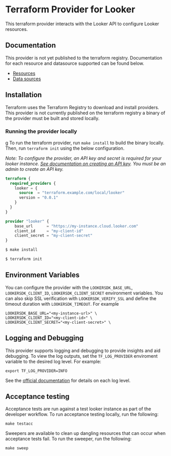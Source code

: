 # Terraform Provider for Looker

This terraform provider interacts with the Looker API to configure Looker resources.

## Documentation 

This provider is not yet published to the terraform registry. Documentation for each resource and datasource supported can be found below.

- [Resources](https://github.com/resolutionlife/terraform-provider-looker/tree/main/docs/resources) 
- [Data sources](https://github.com/resolutionlife/terraform-provider-looker/tree/main/docs/data-sources)

## Installation

Terraform uses the Terraform Registry to download and install providers. This provider is not currently published on the terraform registry a binary of the provider must be built and stored locally.

### Running the provider locally
g
To run the terraform provider, run `make install` to build the binary locally. Then, run `terraform init` using the below configuration.

_Note: To configure the provider, an API key and secret is required for your looker instance. [See documentation on creating an API key](https://cloud.google.com/looker/docs/admin-panel-users-users#edit_api3_keys). You must be an admin to create an API key._

```terraform
terraform {
  required_providers {
    looker = {
      source  = "terraform.example.com/local/looker"
      version = "0.0.1"
    }
  }
}

provider "looker" {
    base_url      = "https://my-instance.cloud.looker.com"
    client_id     = "my-client-id"
    client_secret = "my-client-secret"
}
```

```sh
$ make install
```
```sh
$ terraform init
```
## Environment Variables

You can configure the provider with the `LOOKERSDK_BASE_URL`,
`LOOKERSDK_CLIENT_ID`, `LOOKERSDK_CLIENT_SECRET` environment variables. You can
also skip SSL verification with `LOOKERSDK_VERIFY_SSL` and define the timeout
duration with `LOOKERSDK_TIMEOUT`.  For example 

```shell
LOOKERSDK_BASE_URL="<my-instance-url>" \
LOOKERSDK_CLIENT_ID="<my-client-id>" \
LOOKERSDK_CLIENT_SECRET="<my-client-secret>" \
```
## Logging and Debugging 

This provider supports logging and debugging to provide insights and aid debugging. To view the log outputs, set the `TF_LOG_PROVIDER` enviroment variable to the desired log level. For example: 

```
export TF_LOG_PROVIDER=INFO
```

See the [official documentation](https://www.terraform.io/plugin/log/managing#log-levels) for details on each log level.

## Acceptance testing 

Acceptance tests are run against a test looker instance as part of the developer workflow. To run acceptance testing locally, run the following:
 ```
 make testacc
```
Sweepers are available to clean up dangling resources that can occur when acceptance tests fail. To run the sweeper, run the following:

```
make sweep
```
